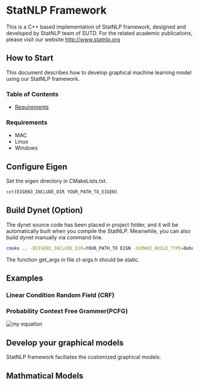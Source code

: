 # StatNLP Framework

This is a C++ based implementation of StatNLP framework, designed and developed by StatNLP team of SUTD. For the related academic publications, please visit our website http://www.statnlp.org

## How to Start

This document describes how to develop graphical machine learning model using our StatNLP framework.

### Table of Contents
- [Requirements](#requirements)

### Requirements
* MAC
* Linux
* Windows

## Configure Eigen

Set the eigen directory in CMakeLists.txt.
```bash
set(EIGEN3_INCLUDE_DIR YOUR_PATH_TO_EIGEN)
```

## Build Dynet (Option)
The dynet source code has been placed in project folder, and it will be automatically built when you compile the StatNLP. Meanwhile, you can also build dynet manually via command line.
```bash
cmake .. -DEIGEN3_INCLUDE_DIR=YOUR_PATH_TO EIGN -DCMAKE_BUILD_TYPE=Debug -DCMAKE_CXX_FLAGS="-fsanitize=address"
```
The function get_args in file cl-args.h should be static.

## Examples
### Linear Condition Random Field (CRF)
### Probability Context Free Grammer(PCFG)

![my equation](https://latex.codecogs.com/gif.download?%5Czeta%28s%29%20%3D%20%5Csum_%7Bn%3D1%7D%5E%5Cinfty%20%5Cfrac%7B1%7D%7Bn%5Es%7D)
## Develop your graphical models
StatNLP framework faciliates the customized graphical models.

## Mathmatical Models

